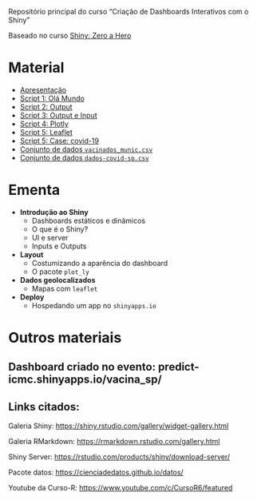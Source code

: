 
Repositório principal do curso “Criação de Dashboards Interativos com o
Shiny”

Baseado no curso [Shiny: Zero a
Hero](https://curso-r.github.io/latinr-shiny/)

# Material

  - [Apresentação](https://predict-icmc.github.io/predict-shiny/slides/slides_latinr_shiny_zero_to_hero.html)
  - [Script 1: Olá
    Mundo](https://predict-icmc.github.io/predict-shiny/scripts/01-ola-mundo.R)
  - [Script 2:
    Output](https://predict-icmc.github.io/predict-shiny/scripts/02-output.R)
  - [Script 3: Output e
    Input](https://predict-icmc.github.io/predict-shiny/scripts/03-output-input.R)
  - [Script 4:
    Plotly](https://predict-icmc.github.io/predict-shiny/scripts/04-plotly.R)
  - [Script 5:
    Leaflet](https://predict-icmc.github.io/predict-shiny/scripts/05-leaflet.R)
  - [Script 5: Case:
    covid-19](https://predict-icmc.github.io/predict-shiny/scripts/06-covid-19.R)
  - [Conjunto de dados
    `vacinados_munic.csv`](https://predict-icmc.github.io/predict-shiny/scripts/vacinados_munic.csv)
  - [Conjunto de dados
    `dados-covid-sp.csv`](https://predict-icmc.github.io/predict-shiny/scripts/dados-covid-sp.csv)

# Ementa

  - **Introdução ao Shiny**
      - Dashboards estáticos e dinâmicos
      - O que é o Shiny?
      - UI e server
      - Inputs e Outputs
  - **Layout**
      - Costumizando a aparência do dashboard
      - O pacote `plot_ly`
  - **Dados geolocalizados**
      - Mapas com `leaflet`
  - **Deploy**
      - Hospedando um app no `shinyapps.io`

# Outros materiais

## Dashboard criado no evento: predict-icmc.shinyapps.io/vacina\_sp/

## Links citados:

Galeria Shiny: <https://shiny.rstudio.com/gallery/widget-gallery.html>

Galeria RMarkdown: <https://rmarkdown.rstudio.com/gallery.html>

Shiny Server: <https://rstudio.com/products/shiny/download-server/>

Pacote datos: <https://cienciadedatos.github.io/datos/>

Youtube da Curso-R: <https://www.youtube.com/c/CursoR6/featured>
